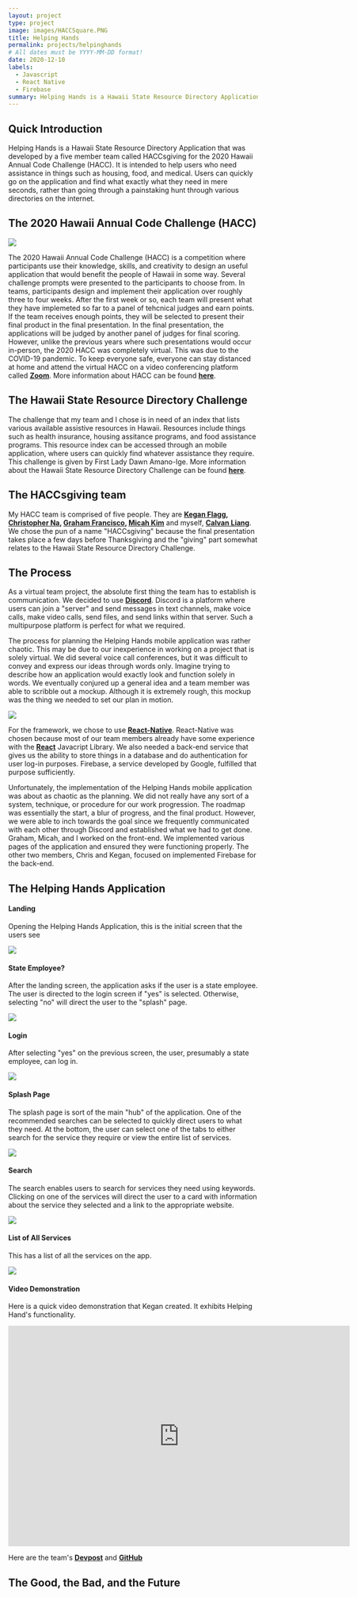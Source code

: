 ```yaml
---
layout: project
type: project
image: images/HACCSquare.PNG
title: Helping Hands
permalink: projects/helpinghands
# All dates must be YYYY-MM-DD format!
date: 2020-12-10
labels:
  - Javascript
  - React Native
  - Firebase
summary: Helping Hands is a Hawaii State Resource Directory Application that was developed by a five member team called HACCsgiving for the 2020 Hawaii Annual Code Challenge (HACC). It is intended to help users who need assistance in things such as housing, food, and medical. Users can quickly go on the mobile application and find what exactly what they need in mere seconds, rather than going through a painstaking hunt through various directories on the internet. 
---
```


## Quick Introduction

Helping Hands is a Hawaii State Resource Directory Application that was developed by a five member team called HACCsgiving for the 2020 Hawaii Annual Code Challenge (HACC). It is intended to help users who need assistance in things such as housing, food, and medical. Users can quickly go on the application and find what exactly what they need in mere seconds, rather than going through a painstaking hunt through various directories on the internet. 

## The 2020 Hawaii Annual Code Challenge (HACC)

<img class="ui large centered image" src="../images/HACC.png">

The 2020 Hawaii Annual Code Challenge (HACC) is a competition where participants use their knowledge, skills, and creativity to design an useful application that would benefit the people of Hawaii in some way. Several challenge prompts were presented to the participants to choose from. In teams, participants design and implement their application over roughly three to four weeks. After the first week or so, each team will present what they have implemeted so far to a panel of tehcnical judges and earn points. If the team receives enough points, they will be selected to present their final product in the final presentation. In the final presentation, the applications will be judged by another panel of judges for final scoring. However, unlike the previous years where such presentations would occur in-person, the 2020 HACC was completely virtual. This was due to the COVID-19 pandemic. To keep everyone safe, everyone can stay distanced at home and attend the virtual HACC on a video conferencing platform called **[Zoom](https://zoom.us)**. More information about HACC can be found **[here](https://hacc.hawaii.gov/)**.

## The Hawaii State Resource Directory Challenge

The challenge that my team and I chose is in need of an index that lists various available assistive resources in Hawaii. Resources include things such as health insurance, housing assitance programs, and food assistance programs. This resource index can be accessed through an mobile application, where users can quickly find whatever assistance they require. This challenge is given by First Lady Dawn Amano-Ige. More information about the Hawaii State Resource Directory Challenge can be found **[here](https://hacc.hawaii.gov/wp-content/uploads/2020/10/Challenge_2020_ResourceDirectory.pdf)**.

## The HACCsgiving team

My HACC team is comprised of five people. They are **[Kegan Flagg](https://github.com/LukewarmCoffee), [Christopher Na](https://github.com/chrisjna), [Graham Francisco](https://github.com/gbfrancisco), [Micah Kim](https://github.com/kimmicah)** and myself, **[Calvan Liang](https://github.com/calvan-liang)**. We chose the pun of a name "HACCsgiving" because the final presentation takes place a few days before Thanksgiving and the "giving" part somewhat relates to the Hawaii State Resource Directory Challenge. 

## The Process

As a virtual team project, the absolute first thing the team has to establish is communication. We decided to use **[Discord](https://discord.com/)**. Discord is a platform where users can join a "server" and send messages in text channels, make voice calls, make video calls, send files, and send links within that server. Such a multipurpose platform is perfect for what we required.

The process for planning the Helping Hands mobile application was rather chaotic. This may be due to our inexperience in working on a project that is solely virtual. We did several voice call conferences, but it was difficult to convey and express our ideas through words only. Imagine trying to describe how an application would exactly look and function solely in words. We eventually conjured up a general idea and a team member was able to scribble out a mockup. Although it is extremely rough, this mockup was the thing we needed to set our plan in motion. 

<img class="ui large centered image" src="../images/HACCMockup.png">

For the framework, we chose to use **[React-Native](https://reactnative.dev/)**. React-Native was chosen because most of our team members already have some experience with the **[React](https://reactjs.org/)** Javacript Library. We also needed a back-end service that gives us the ability to store things in a database and do authentication for user log-in purposes. Firebase, a service developed by Google, fulfilled that purpose sufficiently.

Unfortunately, the implementation of the Helping Hands mobile application was about as chaotic as the planning. We did not really have any sort of a system, technique, or procedure for our work progression. The roadmap was essentially the start, a blur of progress, and the final product. However, we were able to inch towards the goal since we frequently communicated with each other through Discord and established what we had to get done. Graham, Micah, and I worked on the front-end. We implemented various pages of the application and ensured they were functioning properly. The other two members, Chris and Kegan, focused on implemented Firebase for the back-end.

## The Helping Hands Application

#### Landing

Opening the Helping Hands Application, this is the initial screen that the users see

<img class="ui large centered image" src="../images/landing.png">

#### State Employee?
After the landing screen, the application asks if the user is a state employee. The user is directed to the login screen if "yes" is selected. Otherwise, selecting "no" will direct the user to the "splash" page.

<img class="ui large centered image" src="../images/employee.png">

#### Login

After selecting "yes" on the previous screen, the user, presumably a state employee, can log in.

<img class="ui large centered image" src="../images/login.png">

#### Splash Page

The splash page is sort of the main "hub" of the application. One of the recommended searches can be selected to quickly direct users to what they need. At the bottom, the user can select one of the tabs to either search for the service they require or view the entire list of services. 

<img class="ui large centered image" src="../images/splash.png">

#### Search

The search enables users to search for services they need using keywords. Clicking on one of the services will direct the user to a card with information about the service they selected and a link to the appropriate website.

<img class="ui large centered image" src="../images/search.png">

#### List of All Services

This has a list of all the services on the app.

<img class="ui large centered image" src="../images/list.png">

#### Video Demonstration
Here is a quick video demonstration that Kegan created. It exhibits Helping Hand's functionality.

<iframe width="690" height="445" src="https://www.youtube.com/embed/pmVGrtbvdLk" frameborder="0" allow="accelerometer; autoplay; clipboard-write; encrypted-media; gyroscope; picture-in-picture" allowfullscreen></iframe>

Here are the team's **[Devpost](https://devpost.com/software/helping-hands-o96srp)** and **[GitHub](https://github.com/HACC2020/HACCsgiving)**

## The Good, the Bad, and the Future
